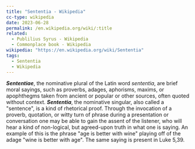 ```yaml
---
title: "Sententia - Wikipedia"
cc-type: wikipedia
date: 2023-06-28
permalink: /en.wikipedia.org/wiki/:title
related:
  - Publilius Syrus - Wikipedia
  - Commonplace book - Wikipedia
wikipedia: "https://en.wikipedia.org/wiki/Sententia"
tags:
  - Sententia
  - Wikipedia
---
```

***Sententiae***, the nominative plural of the Latin word *sententia*, are brief moral sayings, such as proverbs, adages, aphorisms, maxims, or apophthegms taken from ancient or popular or other sources, often quoted without context. ***Sententia***, the nominative singular, also called a "sentence", is a kind of rhetorical proof. Through the invocation of a proverb, quotation, or witty turn of phrase during a presentation or conversation one may be able to gain the assent of the listener, who will hear a kind of non-logical, but agreed-upon truth in what one is saying. An example of this is the phrase "age is better with wine" playing off of the adage "wine is better with age". The same saying is present in Luke 5,39.